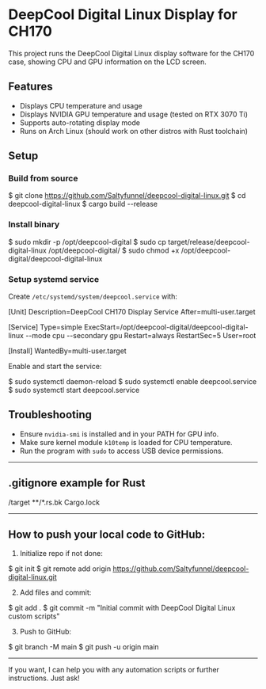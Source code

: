 # DeepCool Digital Linux Display for CH170

This project runs the DeepCool Digital Linux display software for the CH170 case, showing CPU and GPU information on the LCD screen.

## Features

- Displays CPU temperature and usage
- Displays NVIDIA GPU temperature and usage (tested on RTX 3070 Ti)
- Supports auto-rotating display mode
- Runs on Arch Linux (should work on other distros with Rust toolchain)

## Setup

### Build from source

$ git clone https://github.com/Saltyfunnel/deepcool-digital-linux.git
$ cd deepcool-digital-linux
$ cargo build --release

### Install binary

$ sudo mkdir -p /opt/deepcool-digital
$ sudo cp target/release/deepcool-digital-linux /opt/deepcool-digital/
$ sudo chmod +x /opt/deepcool-digital/deepcool-digital-linux

### Setup systemd service

Create `/etc/systemd/system/deepcool.service` with:

[Unit]
Description=DeepCool CH170 Display Service
After=multi-user.target

[Service]
Type=simple
ExecStart=/opt/deepcool-digital/deepcool-digital-linux --mode cpu --secondary gpu
Restart=always
RestartSec=5
User=root

[Install]
WantedBy=multi-user.target

Enable and start the service:

$ sudo systemctl daemon-reload
$ sudo systemctl enable deepcool.service
$ sudo systemctl start deepcool.service

## Troubleshooting

- Ensure `nvidia-smi` is installed and in your PATH for GPU info.
- Make sure kernel module `k10temp` is loaded for CPU temperature.
- Run the program with `sudo` to access USB device permissions.

---

## .gitignore example for Rust

/target
**/*.rs.bk
Cargo.lock

---

## How to push your local code to GitHub:

1. Initialize repo if not done:

$ git init
$ git remote add origin https://github.com/Saltyfunnel/deepcool-digital-linux.git

2. Add files and commit:

$ git add .
$ git commit -m "Initial commit with DeepCool Digital Linux custom scripts"

3. Push to GitHub:

$ git branch -M main
$ git push -u origin main

---

If you want, I can help you with any automation scripts or further instructions. Just ask!
